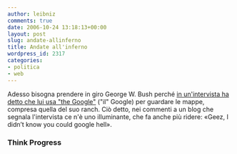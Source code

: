 ```yaml
---
author: leibniz
comments: true
date: 2006-10-24 13:18:13+00:00
layout: post
slug: andate-allinferno
title: Andate all'inferno
wordpress_id: 2317
categories:
- politica
- web
---
```


Adesso bisogna prendere in giro George W. Bush perché [in un'intervista ha detto che lui usa "the Google"](http://thinkprogress.org/2006/10/23/bush-says-he-uses-the-google/) ("il" Google) per guardare le mappe, compresa quella del suo ranch. Ciò detto, nei commenti a un blog che segnala l'intervista ce n'è uno illuminante, che fa anche più ridere: «Geez, I didn’t know you could google hell».

### Think Progress
